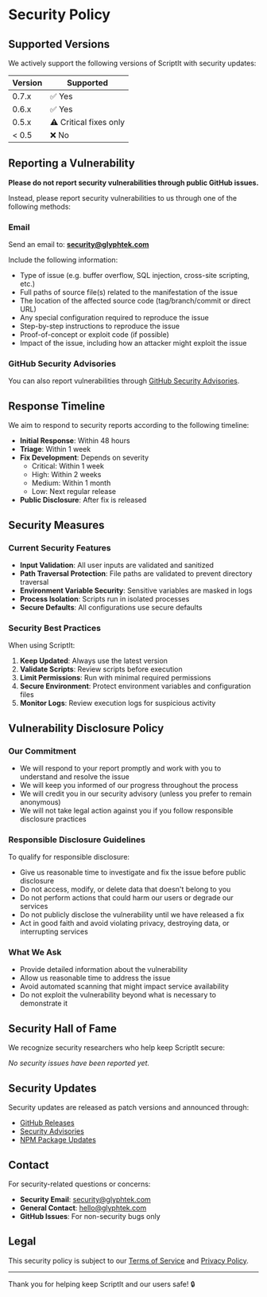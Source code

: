 # Security Policy

## Supported Versions

We actively support the following versions of ScriptIt with security updates:

| Version | Supported          |
| ------- | ------------------ |
| 0.7.x   | ✅ Yes             |
| 0.6.x   | ✅ Yes             |
| 0.5.x   | ⚠️ Critical fixes only |
| < 0.5   | ❌ No              |

## Reporting a Vulnerability

**Please do not report security vulnerabilities through public GitHub issues.**

Instead, please report security vulnerabilities to us through one of the following methods:

### Email

Send an email to: **security@glyphtek.com**

Include the following information:
- Type of issue (e.g. buffer overflow, SQL injection, cross-site scripting, etc.)
- Full paths of source file(s) related to the manifestation of the issue
- The location of the affected source code (tag/branch/commit or direct URL)
- Any special configuration required to reproduce the issue
- Step-by-step instructions to reproduce the issue
- Proof-of-concept or exploit code (if possible)
- Impact of the issue, including how an attacker might exploit the issue

### GitHub Security Advisories

You can also report vulnerabilities through [GitHub Security Advisories](https://github.com/glyphtek/scriptit/security/advisories/new).

## Response Timeline

We aim to respond to security reports according to the following timeline:

- **Initial Response**: Within 48 hours
- **Triage**: Within 1 week
- **Fix Development**: Depends on severity
  - Critical: Within 1 week
  - High: Within 2 weeks
  - Medium: Within 1 month
  - Low: Next regular release
- **Public Disclosure**: After fix is released

## Security Measures

### Current Security Features

- **Input Validation**: All user inputs are validated and sanitized
- **Path Traversal Protection**: File paths are validated to prevent directory traversal
- **Environment Variable Security**: Sensitive variables are masked in logs
- **Process Isolation**: Scripts run in isolated processes
- **Secure Defaults**: All configurations use secure defaults

### Security Best Practices

When using ScriptIt:

1. **Keep Updated**: Always use the latest version
2. **Validate Scripts**: Review scripts before execution
3. **Limit Permissions**: Run with minimal required permissions
4. **Secure Environment**: Protect environment variables and configuration files
5. **Monitor Logs**: Review execution logs for suspicious activity

## Vulnerability Disclosure Policy

### Our Commitment

- We will respond to your report promptly and work with you to understand and resolve the issue
- We will keep you informed of our progress throughout the process
- We will credit you in our security advisory (unless you prefer to remain anonymous)
- We will not take legal action against you if you follow responsible disclosure practices

### Responsible Disclosure Guidelines

To qualify for responsible disclosure:

- Give us reasonable time to investigate and fix the issue before public disclosure
- Do not access, modify, or delete data that doesn't belong to you
- Do not perform actions that could harm our users or degrade our services
- Do not publicly disclose the vulnerability until we have released a fix
- Act in good faith and avoid violating privacy, destroying data, or interrupting services

### What We Ask

- Provide detailed information about the vulnerability
- Allow us reasonable time to address the issue
- Avoid automated scanning that might impact service availability
- Do not exploit the vulnerability beyond what is necessary to demonstrate it

## Security Hall of Fame

We recognize security researchers who help keep ScriptIt secure:

<!-- Security researchers will be listed here -->

*No security issues have been reported yet.*

## Security Updates

Security updates are released as patch versions and announced through:

- [GitHub Releases](https://github.com/glyphtek/scriptit/releases)
- [Security Advisories](https://github.com/glyphtek/scriptit/security/advisories)
- [NPM Package Updates](https://www.npmjs.com/package/@glyphtek/scriptit)

## Contact

For security-related questions or concerns:

- **Security Email**: security@glyphtek.com
- **General Contact**: hello@glyphtek.com
- **GitHub Issues**: For non-security bugs only

## Legal

This security policy is subject to our [Terms of Service](https://glyphtek.com/terms) and [Privacy Policy](https://glyphtek.com/privacy).

---

Thank you for helping keep ScriptIt and our users safe! 🔒 